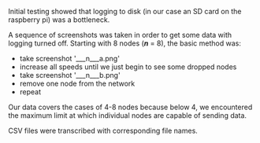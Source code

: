 
Initial testing showed that logging to disk (in our case an SD card on the raspberry pi) was a bottleneck.

A sequence of screenshots was taken in order to get some data with logging turned off. Starting with 8 nodes (___n___ = 8), the basic method was:

 * take screenshot '___n___a.png'
 * increase all speeds until we just begin to see some dropped nodes
 * take screenshot '___n___b.png'
 * remove one node from the network
 * repeat

Our data covers the cases of 4-8 nodes because below 4, we encountered the maximum limit at which individual nodes are capable of sending data.

CSV files were transcribed with corresponding file names.
